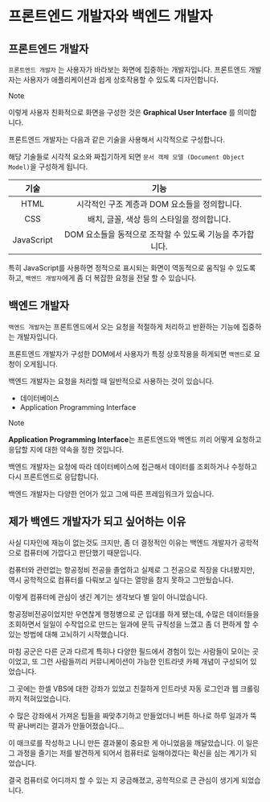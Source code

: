 # 프론트엔드 개발자와 백엔드 개발자
## 프론트엔드 개발자
```프론트엔드 개발자``` 는 사용자가 바라보는 화면에 집중하는 개발자입니다. 프론트엔드 개발자는 사용자가 애플리케이션과 쉽게 상호작용할 수 있도록 디자인합니다.

> [!NOTE]
> 이렇게 사용자 친화적으로 화면을 구성한 것은 **Graphical User Interface** 를 의미합니다.

프론트엔드 개발자는 다음과 같은 기술을 사용해서 시각적으로 구성합니다.

해당 기술들로 시각적 요소와 짜집기하게 되면 ```문서 객체 모델 (Document Object Model)```을 구성하게 됩니다.

|기술|기능|
|:---:|:---:|
HTML|시각적인 구조 계층과 DOM 요소들을 정의합니다.|
CSS|배치, 글꼴, 색상 등의 스타일을 정의합니다.|
JavaScript|DOM 요소들을 동적으로 조작할 수 있도록 기능을 추가합니다.|

특히 JavaScript를 사용하면 정적으로 표시되는 화면이 역동적으로 움직일 수 있도록 하고, ```백엔드 개발자```에게 좀 더 복잡한 요청을 전달 할 수 있습니다.


## 백엔드 개발자
```백엔드 개발자```는 프론트엔드에서 오는 요청을 적절하게 처리하고 반환하는 기능에 집중하는 개발자입니다.

프론트엔드 개발자가 구성한 DOM에서 사용자가 특정 상호작용을 하게되면 ```백엔드```로 요청이 오게됩니다.

백엔드 개발자는 요청을 처리할 때 일반적으로 사용하는 것이 있습니다.
- 데이터베이스
- Application Programming Interface

> [!NOTE]
> **Application Programming Interface**는 프론트엔드와 백엔드 끼리 어떻게 요청하고 응답할 지에 대한 약속을 정한 것입니다.

백엔드 개발자는 요청에 따라 데이터베이스에 접근해서 데이터를 조회하거나 수정하고 다시 프론트엔드로 응답합니다.

백엔드 개발자는 다양한 언어가 있고 그에 따른 프레임워크가 있습니다.

## 제가 백엔드 개발자가 되고 싶어하는 이유
사실 디자인에 재능이 없는것도 크지만, 좀 더 결정적인 이유는 백엔드 개발자가 공학적으로 컴퓨터에 가깝다고 판단했기 때문입니다.

컴퓨터와 관련없는 항공정비 전공을 졸업하고 실제로 그 전공으로 직장을 다녀봤지만, 역시 공학적으로 컴퓨터를 다뤄보고 싶다는 열망을 참지 못하고 그만뒀습니다.

이렇게 컴퓨터에 관심이 생긴 계기는 생각보다 별 일이 아니었습니다.

항공정비전공이었지만 우연찮게 행정병으로 군 입대를 하게 됐는데, 수많은 데이터들을 조회하면서 일일이 수작업으로 만드는 일과에 문득 규칙성을 느꼈고 좀 더 편하게 할 수 있는 방법에 대해 고뇌하기 시작했습니다.

마침 공군은 다른 군과 다르게 특히나 다양한 필드에서 경험이 있는 사람들이 모이는 곳이었고, 또 그런 사람들끼리 커뮤니케이션이 가능한 인트라넷 카페 개념이 구성되어 있었습니다.

그 곳에는 한셀 VBS에 대한 강좌가 있었고 친절하게 인트라넷 자동 로그인과 웹 크롤링까지 적혀있었습니다.

수 많은 강좌에서 가져온 팁들을 짜맞추기하고 만들었더니 버튼 하나로 하루 일과가 뚝딱 끝나버리는 결과가 만들어졌습니다...

이 매크로를 작성하고 나니 만든 결과물이 중요한 게 아니었음을 깨달았습니다. 이 일은 그 과정을 즐기는 저를 발견하게 되어서 컴퓨터로 일해야겠다는 확신을 심는 계기가 되었습니다.

결국 컴퓨터로 어디까지 할 수 있는 지 궁금해졌고, 공학적으로 큰 관심이 생기게 되었습니다.
